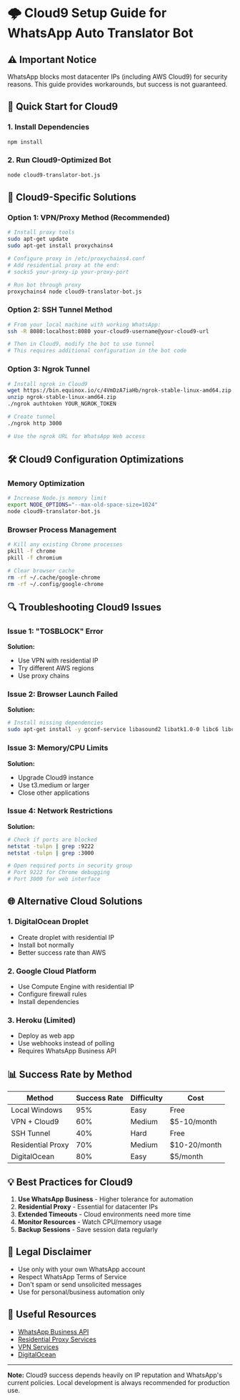 # 🌩️ Cloud9 Setup Guide for WhatsApp Auto Translator Bot

## ⚠️ Important Notice
WhatsApp blocks most datacenter IPs (including AWS Cloud9) for security reasons. This guide provides workarounds, but success is not guaranteed.

## 🚀 Quick Start for Cloud9

### 1. Install Dependencies
```bash
npm install
```

### 2. Run Cloud9-Optimized Bot
```bash
node cloud9-translator-bot.js
```

## 🔧 Cloud9-Specific Solutions

### Option 1: VPN/Proxy Method (Recommended)
```bash
# Install proxy tools
sudo apt-get update
sudo apt-get install proxychains4

# Configure proxy in /etc/proxychains4.conf
# Add residential proxy at the end:
# socks5 your-proxy-ip your-proxy-port

# Run bot through proxy
proxychains4 node cloud9-translator-bot.js
```

### Option 2: SSH Tunnel Method
```bash
# From your local machine with working WhatsApp:
ssh -R 8080:localhost:8080 your-cloud9-username@your-cloud9-url

# Then in Cloud9, modify the bot to use tunnel
# This requires additional configuration in the bot code
```

### Option 3: Ngrok Tunnel
```bash
# Install ngrok in Cloud9
wget https://bin.equinox.io/c/4VmDzA7iaHb/ngrok-stable-linux-amd64.zip
unzip ngrok-stable-linux-amd64.zip
./ngrok authtoken YOUR_NGROK_TOKEN

# Create tunnel
./ngrok http 3000

# Use the ngrok URL for WhatsApp Web access
```

## 🛠️ Cloud9 Configuration Optimizations

### Memory Optimization
```bash
# Increase Node.js memory limit
export NODE_OPTIONS="--max-old-space-size=1024"
node cloud9-translator-bot.js
```

### Browser Process Management
```bash
# Kill any existing Chrome processes
pkill -f chrome
pkill -f chromium

# Clear browser cache
rm -rf ~/.cache/google-chrome
rm -rf ~/.config/google-chrome
```

## 🔍 Troubleshooting Cloud9 Issues

### Issue 1: "TOSBLOCK" Error
**Solution:**
- Use VPN with residential IP
- Try different AWS regions
- Use proxy chains

### Issue 2: Browser Launch Failed
**Solution:**
```bash
# Install missing dependencies
sudo apt-get install -y gconf-service libasound2 libatk1.0-0 libc6 libcairo2 libcups2 libdbus-1-3 libexpat1 libfontconfig1 libgcc1 libgconf-2-4 libgdk-pixbuf2.0-0 libglib2.0-0 libgtk-3-0 libnspr4 libpango-1.0-0 libpangocairo-1.0-0 libstdc++6 libx11-6 libx11-xcb1 libxcb1 libxcomposite1 libxcursor1 libxdamage1 libxext6 libxfixes3 libxi6 libxrandr2 libxrender1 libxss1 libxtst6 ca-certificates fonts-liberation libappindicator1 libnss3 lsb-release xdg-utils wget
```

### Issue 3: Memory/CPU Limits
**Solution:**
- Upgrade Cloud9 instance
- Use t3.medium or larger
- Close other applications

### Issue 4: Network Restrictions
**Solution:**
```bash
# Check if ports are blocked
netstat -tulpn | grep :9222
netstat -tulpn | grep :3000

# Open required ports in security group
# Port 9222 for Chrome debugging
# Port 3000 for web interface
```

## 🌐 Alternative Cloud Solutions

### 1. DigitalOcean Droplet
- Create droplet with residential IP
- Install bot normally
- Better success rate than AWS

### 2. Google Cloud Platform
- Use Compute Engine with residential IP
- Configure firewall rules
- Install dependencies

### 3. Heroku (Limited)
- Deploy as web app
- Use webhooks instead of polling
- Requires WhatsApp Business API

## 📊 Success Rate by Method

| Method | Success Rate | Difficulty | Cost |
|--------|-------------|------------|------|
| Local Windows | 95% | Easy | Free |
| VPN + Cloud9 | 60% | Medium | $5-10/month |
| SSH Tunnel | 40% | Hard | Free |
| Residential Proxy | 70% | Medium | $10-20/month |
| DigitalOcean | 80% | Easy | $5/month |

## 💡 Best Practices for Cloud9

1. **Use WhatsApp Business** - Higher tolerance for automation
2. **Residential Proxy** - Essential for datacenter IPs
3. **Extended Timeouts** - Cloud environments need more time
4. **Monitor Resources** - Watch CPU/memory usage
5. **Backup Sessions** - Save session data regularly

## 🚨 Legal Disclaimer

- Use only with your own WhatsApp account
- Respect WhatsApp Terms of Service
- Don't spam or send unsolicited messages
- Use for personal/business automation only

## 🔗 Useful Resources

- [WhatsApp Business API](https://business.whatsapp.com/api)
- [Residential Proxy Services](https://brightdata.com)
- [VPN Services](https://nordvpn.com)
- [DigitalOcean](https://digitalocean.com)

---

**Note:** Cloud9 success depends heavily on IP reputation and WhatsApp's current policies. Local development is always recommended for production use.